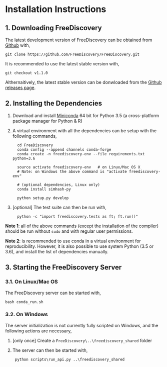 # Installation Instructions


## 1. Downloading FreeDiscovery

The latest development version of FreeDiscovery can be obtained from [Github](https://github.com/FreeDiscovery/FreeDiscovery) with,
      
    git clone https://github.com/FreeDiscovery/FreeDiscovery.git

It is recommended to use the latest stable version with,
  
    git checkout v1.1.0

Althernaitively, the latest stable version can be donwloaded from the [Github releases page](https://github.com/FreeDiscovery/FreeDiscovery/releases).


## 2. Installing the Dependencies

 1. Download and install [Miniconda](http://conda.pydata.org/miniconda.html) 64 bit for Python 3.5 (a cross-platform package manager for Python & R)

 2. A virtual environment with all the dependencies can be setup with the following commands,
 
          cd FreeDiscovery
          conda config --append channels conda-forge
          conda create -n freediscovery-env --file requirements.txt python=3.6
 
          source activate freediscovery-env   # on Linux/Mac OS X
          # Note: on Windows the above command is "activate freediscovery-env"

          # (optional dependencies, Linux only) 
          conda install simhash-py

          python setup.py develop
 
 3. [optional] The test suite can then be run with,
 
          python -c "import freediscovery.tests as ft; ft.run()"


**Note 1**: all of the above commands (except the installation of the compiler) should be run without `sudo` and with regular user permissions.

**Note 2**: is recommended to use conda in a virtual environment for reproducibility. However, it is also possible to use system Python (3.5 or 3.6), and install the list of dependencies manually.


      
## 3. Starting the FreeDiscovery Server

### 3.1. On Linux/Mac OS 

The FreeDiscovery server can be started with,
   
    bash conda_run.sh

### 3.2. On Windows

The server initialization is not currently fully scripted on Windows, and the following actions are necessary,

1. [only once] Create a `FreeDiscovery\..\freediscovery_shared` folder
2. The server can then be started with,

        python scripts\run_api.py ..\freediscovery_shared 
